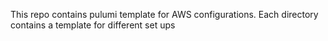 This repo contains pulumi template for AWS configurations. Each directory contains a template for different set ups